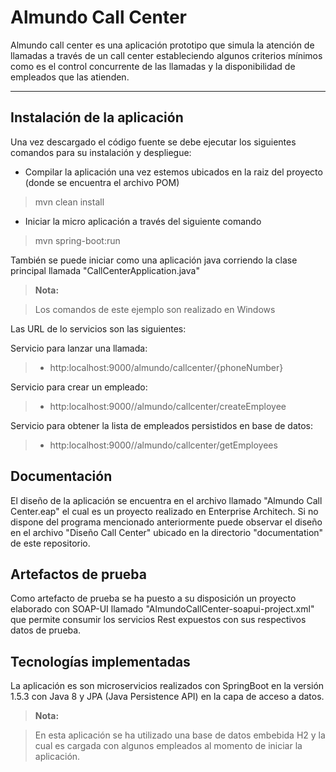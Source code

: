 Almundo Call Center
===================


Almundo call center es una aplicación prototipo que simula la atención de llamadas a través de un call center estableciendo algunos criterios mínimos como es el control concurrente de las llamadas y la disponibilidad de empleados que las atienden.

----------


Instalación de la aplicación
-------------

Una vez descargado el código fuente se debe ejecutar los siguientes comandos para su instalación y despliegue:

- Compilar la aplicación una vez estemos ubicados en la raiz del proyecto (donde se encuentra el archivo POM)
> mvn clean install

- Iniciar la micro aplicación a través del siguiente comando
> mvn spring-boot:run

También se puede iniciar como una aplicación java corriendo la clase principal llamada "CallCenterApplication.java"

> **Nota:**

>Los comandos de este ejemplo son realizado en Windows

Las URL de lo servicios son las siguientes:

Servicio para lanzar una llamada:

>- http:localhost:9000/almundo/callcenter/{phoneNumber}

Servicio para crear un empleado:

>- http:localhost:9000//almundo/callcenter/createEmployee

Servicio para obtener la lista de empleados persistidos en base de datos:

>- http:localhost:9000//almundo/callcenter/getEmployees

Documentación
-------------

El diseño de la aplicación se encuentra en el archivo llamado "Almundo Call Center.eap" el cual es un proyecto realizado en Enterprise Architech.
Si no dispone del programa mencionado anteriormente puede observar el diseño en el archivo "Diseño Call Center" ubicado en la directorio "documentation" de este repositorio.

Artefactos de prueba
-------------
Como artefacto de prueba se ha puesto a su disposición un proyecto elaborado con SOAP-UI llamado "AlmundoCallCenter-soapui-project.xml" que permite consumir los servicios Rest expuestos con sus respectivos datos de prueba.

Tecnologías implementadas
-------------
La aplicación es son microservicios realizados con SpringBoot en la versión 1.5.3 con Java 8 y JPA (Java Persistence API) en la capa de acceso a datos.

> **Nota:**

> En esta aplicación se ha utilizado una base de datos embebida H2 y la cual es cargada con algunos empleados al momento de iniciar la aplicación.